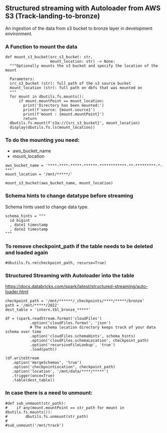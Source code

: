 ## Structured streaming with Autoloader from AWS S3 (Track-landing-to-bronze)

An ingestion of the data from s3 bucket to bronze layer in development environment. 

### A Function to mount the data


```
def mount_s3_bucket(src_s3_bucket: str, 
                    mount_location: str) -> None:
  """Optionally mounts the s3 bucket and specify the location of the mount

  Parameters:
  src_s3_bucket (str): full path of the s3 source bucket
  mount_location (str): full path on dbfs that was mounted on
  """
  for mount in dbutils.fs.mounts():
      if mount.mountPoint == mount_location:
        print('Directory has been mounted:')
        print(f'source: {mount.source}')
        print(f'mount : {mount.mountPoint}')
        return
  dbutils.fs.mount(f's3a://{src_s3_bucket}', mount_location)
  display(dbutils.fs.ls(mount_location)) 
```


### To do the mounting you need:
* aws_bucket_name
* mount_location

```
aws_bucket_name = '****-****-*****-******-************-**-*********-*-***'
mount_location = '/mnt/*****/'

mount_s3_bucket(aws_bucket_name, mount_location)
```

### Schema hints to change datatype before streaming
Schema hints used to change data type.
```
schema_hints = """
  id bigint
  , date1 timestamp
  , date2 timestamp
"""
```

### To remove checkpoint_path if the table needs to be deleted and loaded again

```
#dbutils.fs.rm(checkpoint_path, recurse=True)
```

### Structured Streaming with Autoloader into the table

https://docs.databricks.com/spark/latest/structured-streaming/auto-loader.html

```
checkpoint_path = '/mnt/******/_checkpoints/****/*****/bronze'
path = '/mnt/*****/2022'
dest_table = 'intern.tbl_bronze_*****'

df = (spark.readStream.format('cloudFiles')
           .option('cloudFiles.format', 'json') 
           # The schema location directory keeps track of your data schema over time
           .option('cloudFiles.schemaHints', schema_hints)
           .option('cloudFiles.schemaLocation', checkpoint_path) 
           .option('recursiveFileLookup', 'true')
           .load(path))
  
(df.writeStream 
   .option('mergeSchemav', 'true') 
   .option('checkpointLocation", checkpoint_path) 
   .option('location', '/mnt/data/****/*****')
   .trigger(once=True)
   .table(dest_table))
```


### In case there is a need to unmount:
```
#def sub_unmount(str_path):
#    if any(mount.mountPoint == str_path for mount in dbutils.fs.mounts()):
#        dbutils.fs.unmount(str_path)
#
#sub_unmount('/mnt/track')
```
